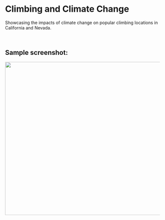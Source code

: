 # Climbing and Climate Change

Showcasing the impacts of climate change on popular climbing locations in California and Nevada. 

<br>

## Sample screenshot:

  <img src="images/ridge_plot.jpg" width="1000" height="500">
